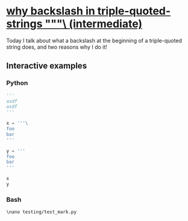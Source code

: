 # [why backslash in triple-quoted-strings """\\ (intermediate)](https://youtu.be/WFggulJ81dM)

Today I talk about what a backslash at the beginning of a triple-quoted string does, and two reasons why I do it!

## Interactive examples

### Python

```python
'''
asdf
asdf
'''

x = '''\
foo
bar
'''

y = '''
foo
bar
'''

x
y
```

### Bash

```bash
\nano testing/test_mark.py
```
